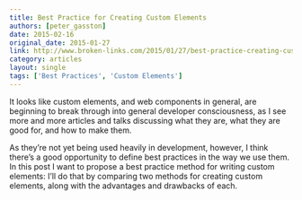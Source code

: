 ```yaml
---
title: Best Practice for Creating Custom Elements
authors: [peter_gasston]
date: 2015-02-16
original_date: 2015-01-27
link: http://www.broken-links.com/2015/01/27/best-practice-creating-custom-elements/
category: articles
layout: single
tags: ['Best Practices', 'Custom Elements']
---
```


It looks like custom elements, and web components in general, are beginning to break through into general developer consciousness, as I see more and more articles and talks discussing what they are, what they are good for, and how to make them.

As they’re not yet being used heavily in development, however, I think there’s a good opportunity to define best practices in the way we use them. In this post I want to propose a best practice method for writing custom elements: I’ll do that by comparing two methods for creating custom elements, along with the advantages and drawbacks of each.

<!-- Excerpt -->
